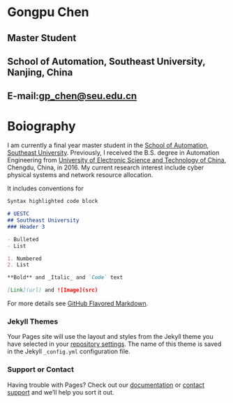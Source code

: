# Gongpu Chen

## Master Student
## School of Automation, Southeast University, Nanjing, China
## E-mail:gp_chen@seu.edu.cn

# Boiography
I am currently a final year master student in the [School of Automation](http://automation.seu.edu.cn/), [Southeast University](http://www.seu.edu.cn/). Previously, I received the B.S. degree in Automation Engineering from [University of Electronic Science and Technology of China](https://www.uestc.edu.cn/), Chengdu, China, in 2016. 
My current research interest include cyber physical systems and network resource allocation.

It includes conventions for

```markdown
Syntax highlighted code block

# UESTC
## Southeast University
### Header 3

- Bulleted
- List

1. Numbered
2. List

**Bold** and _Italic_ and `Code` text

[Link](url) and ![Image](src)
```

For more details see [GitHub Flavored Markdown](https://guides.github.com/features/mastering-markdown/).

### Jekyll Themes

Your Pages site will use the layout and styles from the Jekyll theme you have selected in your [repository settings](https://github.com/GP-Chen/GongpuChen.github-com/settings). The name of this theme is saved in the Jekyll `_config.yml` configuration file.

### Support or Contact

Having trouble with Pages? Check out our [documentation](https://help.github.com/categories/github-pages-basics/) or [contact support](https://github.com/contact) and we’ll help you sort it out.

